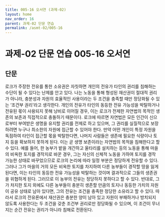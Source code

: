 ```yaml
---
title: 005-16 오서연 (과제-02)
layout: home
nav_order: 16
parent: 과제-02 단문 연습
permalink: /asmt-02/005-16
---
```


# 과제-02 단문 연습 005-16 오서연 

## 단문

로크가 주장한 전유를 통한 소유권은 자칫하면 개인의 전유가 타인의 권리를 침해하는 수단이 될 수 있다는 난제를 안고 있다. 나는 노동을 통해 형성된 재산권이 절대적 권리가 아니라, 충분성과 자원의 효율적인 사용이라는 두 조건을 충족할 때만 정당화될 수 있는 ‘조건부 권리’라고 생각한다. 개인의 전유가 타인의 동등한 전유 가능성을 박탈하거나 전유된 몫이 사용되지 못해 낭비로 이어질 경우, 이는 로크가 전제한 자연법의 목적인 생존의 보존과 직접적으로 충돌하기 때문이다. 로크에 따르면 자연법은 모든 인간이 신으로부터 부여받은 생명을 유지할 권리를 전제로 하고 있으며, 그 권리를 실질적으로 보장하려면 누구나 최소한의 자원에 접근할 수 있어야 한다. 만약 어떤 개인이 특정 자원을 독점하여 타인이 접근할 몫을 박탈한다면, 나머지 사람들은 생존에 필요한 식량이나 토지 등을 확보하지 못하게 된다. 이는 곧 생명 보존이라는 자연법의 목적을 침해한다고 할 수 있다. 예를 들어, 한 농부가 밭을 개간하고 울타리를 설치하는 등의 노동을 통해 마을의 비옥한 토지를 경작지로 바꾼 경우, 그는 자신의 신체적 노동을 가하여 토지를 경작 가능한 상태로 바꾸었으므로 로크의 논리에 따라 일정 부분은 정당하게 전유할 수 있다. 그러나 그가 마을의 거의 모든 비옥한 토지를 차지하여 다른 농부들이 경작할 땅을 잃게 된다면, 이는 타인의 동등한 전유 가능성을 박탈하는 것이며 결과적으로 그들의 생존권을 위협하게 된다. 그러므로 이 농부의 전유는 정당하지 못하다고 할 수 있다. 반대로, 그가 차지한 토지 외에도 다른 농부들이 충분히 생존할 만큼의 토지나 동등한 가치의 자원이 공유 상태로 남아 있다면, 그의 전유는 조건을 충족한 정당한 소유라고 할 수 있다. 따라서 로크의 전유론에서 재산권은 충분한 양이 남아 있고 자원이 부패하거나 방치되지 않도록 사용한다는 두 조건을 갖춘 조건부 권리로만 정당화될 수 있으며, 이 조건이 무너지는 순간 전유는 권리가 아니라 침해로 전환된다.